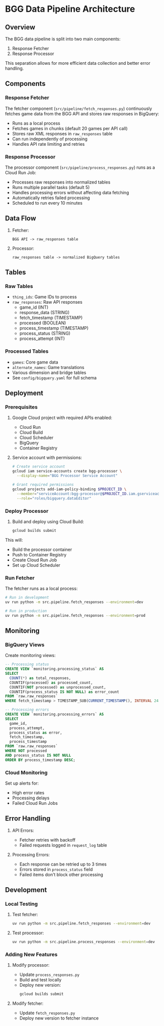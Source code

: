 # BGG Data Pipeline Architecture

## Overview

The BGG data pipeline is split into two main components:

1. Response Fetcher
2. Response Processor

This separation allows for more efficient data collection and better error handling.

## Components

### Response Fetcher

The fetcher component (`src/pipeline/fetch_responses.py`) continuously fetches game data from the BGG API and stores raw responses in BigQuery:

- Runs as a local process
- Fetches games in chunks (default 20 games per API call)
- Stores raw XML responses in `raw_responses` table
- Can run independently of processing
- Handles API rate limiting and retries

### Response Processor

The processor component (`src/pipeline/process_responses.py`) runs as a Cloud Run Job:

- Processes raw responses into normalized tables
- Runs multiple parallel tasks (default 5)
- Handles processing errors without affecting data fetching
- Automatically retries failed processing
- Scheduled to run every 10 minutes

## Data Flow

1. Fetcher:
   ```
   BGG API -> raw_responses table
   ```

2. Processor:
   ```
   raw_responses table -> normalized BigQuery tables
   ```

## Tables

### Raw Tables

- `thing_ids`: Game IDs to process
- `raw_responses`: Raw API responses
  - game_id (INT)
  - response_data (STRING)
  - fetch_timestamp (TIMESTAMP)
  - processed (BOOLEAN)
  - process_timestamp (TIMESTAMP)
  - process_status (STRING)
  - process_attempt (INT)

### Processed Tables

- `games`: Core game data
- `alternate_names`: Game translations
- Various dimension and bridge tables
- See `config/bigquery.yaml` for full schema

## Deployment

### Prerequisites

1. Google Cloud project with required APIs enabled:
   - Cloud Run
   - Cloud Build
   - Cloud Scheduler
   - BigQuery
   - Container Registry

2. Service account with permissions:
   ```bash
   # Create service account
   gcloud iam service-accounts create bgg-processor \
     --display-name="BGG Processor Service Account"

   # Grant required permissions
   gcloud projects add-iam-policy-binding $PROJECT_ID \
     --member="serviceAccount:bgg-processor@$PROJECT_ID.iam.gserviceaccount.com" \
     --role="roles/bigquery.dataEditor"
   ```

### Deploy Processor

1. Build and deploy using Cloud Build:
   ```bash
   gcloud builds submit
   ```

This will:
- Build the processor container
- Push to Container Registry
- Create Cloud Run Job
- Set up Cloud Scheduler

### Run Fetcher

The fetcher runs as a local process:

```bash
# Run in development
uv run python -m src.pipeline.fetch_responses --environment=dev

# Run in production
uv run python -m src.pipeline.fetch_responses --environment=prod
```

## Monitoring

### BigQuery Views

Create monitoring views:

```sql
-- Processing status
CREATE VIEW `monitoring.processing_status` AS
SELECT
  COUNT(*) as total_responses,
  COUNTIF(processed) as processed_count,
  COUNTIF(NOT processed) as unprocessed_count,
  COUNTIF(process_status IS NOT NULL) as error_count
FROM `raw.raw_responses`
WHERE fetch_timestamp > TIMESTAMP_SUB(CURRENT_TIMESTAMP(), INTERVAL 24 HOUR);

-- Processing errors
CREATE VIEW `monitoring.processing_errors` AS
SELECT
  game_id,
  process_attempt,
  process_status as error,
  fetch_timestamp,
  process_timestamp
FROM `raw.raw_responses`
WHERE NOT processed
AND process_status IS NOT NULL
ORDER BY process_timestamp DESC;
```

### Cloud Monitoring

Set up alerts for:
- High error rates
- Processing delays
- Failed Cloud Run Jobs

## Error Handling

1. API Errors:
   - Fetcher retries with backoff
   - Failed requests logged in `request_log` table

2. Processing Errors:
   - Each response can be retried up to 3 times
   - Errors stored in `process_status` field
   - Failed items don't block other processing

## Development

### Local Testing

1. Test fetcher:
   ```bash
   uv run python -m src.pipeline.fetch_responses --environment=dev
   ```

2. Test processor:
   ```bash
   uv run python -m src.pipeline.process_responses --environment=dev
   ```

### Adding New Features

1. Modify processor:
   - Update `process_responses.py`
   - Build and test locally
   - Deploy new version:
     ```bash
     gcloud builds submit
     ```

2. Modify fetcher:
   - Update `fetch_responses.py`
   - Deploy new version to fetcher instance
